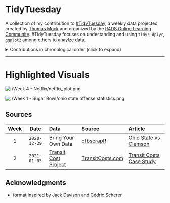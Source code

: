 # TidyTuesday

A collection of my contribution to [#TidyTuesday](https://github.com/rfordatascience/tidytuesday), a weekly data projected created by [Thomas Mock](https://thomasmock.netlify.app/) and organized by the [R4DS Online Learning Community](https://www.rfordatasci.com/). #TidyTuesday focuses on undestanding and using `tidyr`, `dplyr`, `ggplot2` among others to anaylze data. 

<details>
  <summary>Contributions in chronological order (click to expand)</summary>

<!-- toc -->
* **2021**
  - Week 1 [Bring Your Own Data: The 2021 Allstate Sugar Bowl](https://github.com/Z3tt/TidyTuesday/tree/master/plots/2020_01)
  - Week 2 [Global Transit Costs](https://github.com/juliacat23/tidytuesday/tree/main/%202021%20Week%202%20)
<!-- tocstop -->

</details>

***

# Highlighted Visuals 

![./Week 4 - Netflix/netflix_plot.png](https://github.com/juliacat23/tidytuesday/blob/main/Week%204%20-%20Netflix/netflix_plot.png)

![./Week 1 - Sugar Bowl/ohio state offense statistics.png](https://github.com/juliacat23/tidytuesday/blob/main/Week%201%20-%20Sugar%20Bowl%20/ohio%20state%20offense%20statistics.png)






## Sources
| Week | Date | Data | Source | Article
| :---: | :---: | :--- | :--- | :---|
| 1 | `2020-12-29` | Bring Your Own Data|[cfbscrapR](https://github.com/saiemgilani/cfbscrapR) |[Ohio State vs Clemson](https://www.espn.com/college-football/game?gameId=401240173)
| 2 | `2021-01-05` | [Transit Cost Project](data/2021/2021-01-05/readme.md) | [TransitCosts.com](https://transitcosts.com/) | [Transit Costs Case Study](https://transitcosts.com/city/boston-case-the-story-of-the-green-line-extension/) |


## Acknowledgments 

* format inspired by [Jack Davison](https://github.com/jack-davison) and [
Cédric Scherer](https://github.com/Z3tt)

